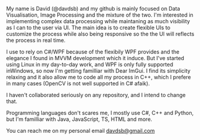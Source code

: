 My name is David (@davdsb) and my github is mainly focused on Data Visualisation, Image Processing and the mixture of the two.
I'm interested in implementing complex data processing while maintaning as much visibility as I can to the user via UI.
The main idea is to create flexible UIs to customize the process while also being responsive so the the UI will reflects the process in real time.

I use to rely on C#/WPF because of the flexibily WPF provides and the elegance I found in MVVM development which it induce. But I've started using Linux in my day-to-day work, and WPF is only fully supported inWindows, so now I'm getting familliar with Dear ImGui. I find its simplicity relaxing and it also allow me to code all my process in C++, which I prefere in many cases (OpenCV is not well supported in C# afaik).

I haven't collaborated seriously on any repository, and I intend to change that.

Programming languages don't scares me, I mostly use C#, C++ and Python, but I'm familliar with Java, JavaScript, TS, HTML and more.

You can reach me on my personal email davdsb@gmail.com
